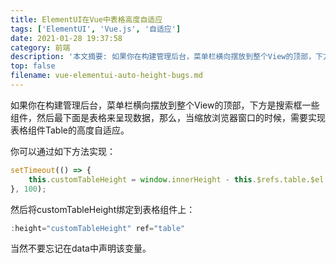 ```yaml
---
title: ElementUI在Vue中表格高度自适应
tags: ['ElementUI', 'Vue.js', '自适应']
date: 2021-01-28 19:37:58
category: 前端
description: '本文摘要: 如果你在构建管理后台，菜单栏横向摆放到整个View的顶部，下方是搜索框一些组件，然后最下面是表格来呈现数据，那么，当缩放浏览器窗口的时候，需要实现表格组件Table的高度自适应。'
top: false
filename: vue-elementui-auto-height-bugs.md
---
```


如果你在构建管理后台，菜单栏横向摆放到整个View的顶部，下方是搜索框一些组件，然后最下面是表格来呈现数据，那么，当缩放浏览器窗口的时候，需要实现表格组件Table的高度自适应。

你可以通过如下方法实现：

```javascript
setTimeout(() => {
    this.customTableHeight = window.innerHeight - this.$refs.table.$el.offsetTop;
}, 100);
```

然后将customTableHeight绑定到表格组件上：

```javascript
:height="customTableHeight" ref="table"
```

当然不要忘记在data中声明该变量。

